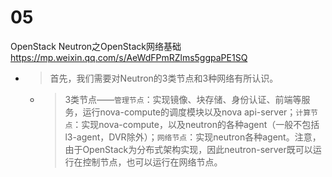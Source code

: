 
# 05

OpenStack Neutron之OpenStack网络基础 https://mp.weixin.qq.com/s/AeWdFPmRZlms5ggpaPE1SQ
- > 首先，我们需要对Neutron的3类节点和3种网络有所认识。
  * > 3类节点——`管理节点`：实现镜像、块存储、身份认证、前端等服务，运行nova-compute的调度模块以及nova api-server；`计算节点`：实现nova-compute，以及neutron的各种agent（一般不包括l3-agent，DVR除外）；`网络节点`：实现neutron各种agent。注意，由于OpenStack为分布式架构实现，因此neutron-server既可以运行在控制节点，也可以运行在网络节点。

